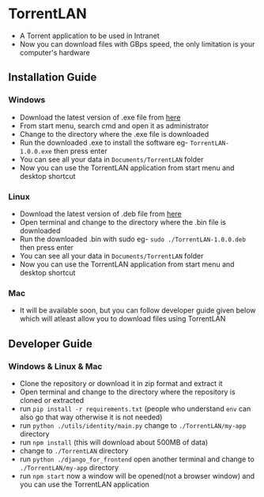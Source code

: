 # TorrentLAN

- A Torrent application to be used in Intranet
- Now you can download files with GBps speed, the only limitation is your computer's hardware

## Installation Guide

### Windows

- Download the latest version of .exe file from [here]()
- From start menu, search cmd and open it as administrator
- Change to the directory where the .exe file is downloaded
- Run the downloaded .exe to install the software eg- `TorrentLAN-1.0.0.exe` then press enter
- You can see all your data in `Documents/TorrentLAN` folder
- Now you can use the TorrentLAN application from start menu and desktop shortcut

### Linux

- Download the latest version of .deb file from [here]()
- Open terminal and change to the directory where the .bin file is downloaded
- Run the downloaded .bin with sudo eg- `sudo ./TorrentLAN-1.0.0.deb` then press enter
- You can see all your data in `Documents/TorrentLAN` folder
- Now you can use the TorrentLAN application from start menu and desktop shortcut

### Mac

- It will be available soon, but you can follow developer guide given below which will atleast allow you to download files using TorrentLAN

## Developer Guide

### Windows & Linux & Mac

- Clone the repository or download it in zip format and extract it
- Open terminal and change to the directory where the repository is cloned or extracted
- run `pip install -r requirements.txt` (people who understand `env` can also go that way otherwise it is not needed)
- run `python ./utils/identity/main.py`
change to `./TorrentLAN/my-app` directory
- run `npm install` (this will download about 500MB of data)
- change to `./TorrentLAN` directory
- run `python ./django_for_frontend`
open another terminal and change to `./TorrentLAN/my-app` directory
- run `npm start`
now a window will be opened(not a browser window) and you can use the TorrentLAN application
